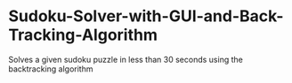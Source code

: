 # Sudoku-Solver-with-GUI-and-Back-Tracking-Algorithm
Solves a given sudoku puzzle in less than 30 seconds using the backtracking algorithm
